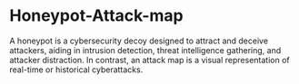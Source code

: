 # Honeypot-Attack-map
A honeypot is a cybersecurity decoy designed to attract and deceive attackers, aiding in intrusion detection, threat intelligence gathering, and attacker distraction. In contrast, an attack map is a visual representation of real-time or historical cyberattacks.
